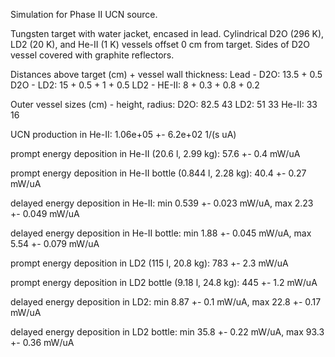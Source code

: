 Simulation for Phase II UCN source.

Tungsten target with water jacket, encased in lead.
Cylindrical D2O (296 K), LD2 (20 K), and He-II (1 K) vessels offset 0 cm from target.
Sides of D2O vessel covered with graphite reflectors.

Distances above target (cm) + vessel wall thickness:
Lead - D2O: 13.5 + 0.5
D2O - LD2: 15 + 0.5 + 1 + 0.5
LD2 - HE-II: 8 + 0.3 + 0.8 + 0.2

Outer vessel sizes (cm) - height, radius:
D2O: 82.5 43
LD2: 51 33
He-II: 33 16

UCN production in He-II:
1.06e+05 +- 6.2e+02 1/(s uA)

prompt energy deposition in He-II (20.6 l, 2.99 kg):
57.6 +- 0.4 mW/uA

prompt energy deposition in He-II bottle (0.844 l, 2.28 kg):
40.4 +- 0.27 mW/uA

delayed energy deposition in He-II:
min 0.539 +- 0.023 mW/uA, max 2.23 +- 0.049 mW/uA

delayed energy deposition in He-II bottle:
min 1.88 +- 0.045 mW/uA, max 5.54 +- 0.079 mW/uA

prompt energy deposition in LD2 (115 l, 20.8 kg):
783 +- 2.3 mW/uA

prompt energy deposition in LD2 bottle (9.18 l, 24.8 kg):
445 +- 1.2 mW/uA

delayed energy deposition in LD2:
min 8.87 +- 0.1 mW/uA, max 22.8 +- 0.17 mW/uA

delayed energy deposition in LD2 bottle:
min 35.8 +- 0.22 mW/uA, max 93.3 +- 0.36 mW/uA

